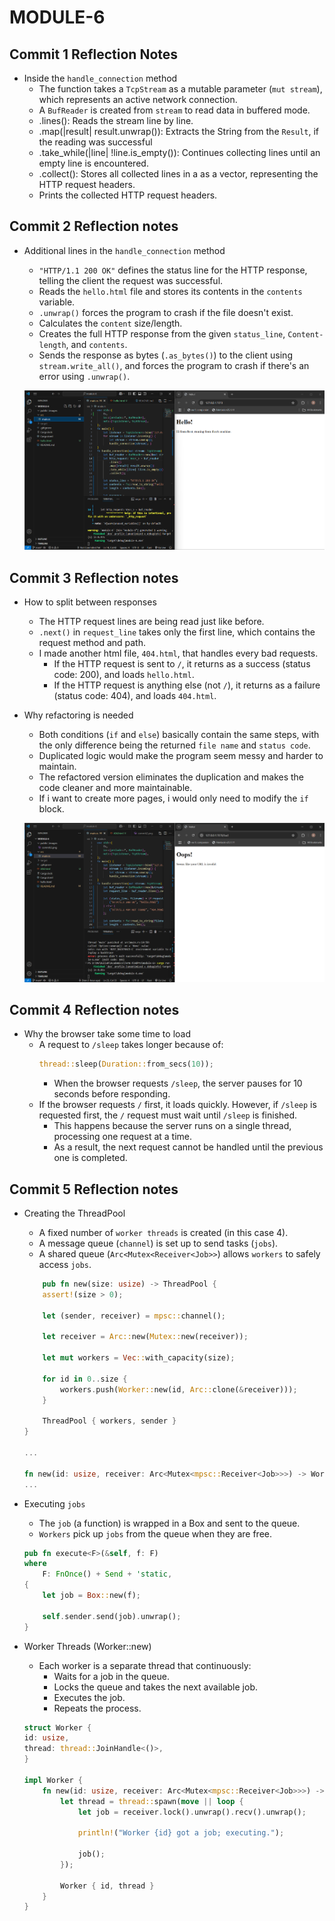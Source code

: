 # MODULE-6

## Commit 1 Reflection Notes

- Inside the `handle_connection` method
    - The function takes a `TcpStream` as a mutable parameter (`mut stream`), which represents an active network connection.
    - A `BufReader` is created from `stream` to read data in buffered mode.
    - .lines(): Reads the stream line by line.
    - .map(|result| result.unwrap()): Extracts the String from the `Result`, if the reading was successful
    - .take_while(|line| !line.is_empty()): Continues collecting lines until an empty line is encountered.
    - .collect(): Stores all collected lines in a as a vector, representing the HTTP request headers.
    - Prints the collected HTTP request headers.

## Commit 2 Reflection notes

- Additional lines in the `handle_connection` method
    - `"HTTP/1.1 200 OK"` defines the status line for the HTTP response, telling the client the request was successful.
    - Reads the `hello.html` file and stores its contents in the `contents` variable.
    - `.unwrap()` forces the program to crash if the file doesn't exist.
    - Calculates the `content` size/length.
    - Creates the full HTTP response from the given `status_line`, `Content-length`, and `contents`.
    - Sends the response as bytes (`.as_bytes()`) to the client using `stream.write_all()`, and forces the program to crash if there's an error using `.unwrap()`.

    ![Commit 2 screen capture](/public/images/commit2.png)

## Commit 3 Reflection notes

- How to split between responses
    - The HTTP request lines are being read just like before.
    - `.next()` in `request_line` takes only the first line, which contains the request method and path.
    - I made another html file, `404.html`, that handles every bad requests.
        - If the HTTP request is sent to `/`, it returns as a success (status code: 200), and loads `hello.html`.
        - If the HTTP request is anything else (not `/`), it returns as a failure (status code: 404), and loads `404.html`.

- Why refactoring is needed
    - Both conditions (`if` and `else`) basically contain the same steps, with the only difference being the returned `file name` and `status code`.
    - Duplicated logic would make the program seem messy and harder to maintain.
    - The refactored version eliminates the duplication and makes the code cleaner and more maintainable.
    - If i want to create more pages, i would only need to modify the `if` block.

    ![Commit 3 screen capture](/public/images/commit3.png)

## Commit 4 Reflection notes

- Why the browser take some time to load
    - A request to `/sleep` takes longer because of:
        ```rust
        thread::sleep(Duration::from_secs(10));
        ```
        - When the browser requests `/sleep`, the server pauses for 10 seconds before responding.
    - If the browser requests `/` first, it loads quickly.
    However, if `/sleep` is requested first, the `/` request must wait until `/sleep` is finished.
        - This happens because the server runs on a single thread, processing one request at a time.
        -  As a result, the next request cannot be handled until the previous one is completed.

## Commit 5 Reflection notes

- Creating the ThreadPool
    - A fixed number of `worker threads` is created (in this case 4).
    - A message queue (`channel`) is set up to send tasks (`jobs`).
    - A shared queue (`Arc<Mutex<Receiver<Job>>`) allows `workers` to safely access `jobs`.

    ```rust
        pub fn new(size: usize) -> ThreadPool {
        assert!(size > 0);

        let (sender, receiver) = mpsc::channel();

        let receiver = Arc::new(Mutex::new(receiver));

        let mut workers = Vec::with_capacity(size);

        for id in 0..size {
            workers.push(Worker::new(id, Arc::clone(&receiver)));
        }

        ThreadPool { workers, sender }
    }

    ...

    fn new(id: usize, receiver: Arc<Mutex<mpsc::Receiver<Job>>>) -> Worker {
    ...
    ```

- Executing `jobs`
    - The `job` (a function) is wrapped in a Box and sent to the queue.
    - `Workers` pick up `jobs` from the queue when they are free.

    ```rust
    pub fn execute<F>(&self, f: F)
    where
        F: FnOnce() + Send + 'static,
    {
        let job = Box::new(f);

        self.sender.send(job).unwrap();
    }
    ```

- Worker Threads (Worker::new)
    - Each worker is a separate thread that continuously:
        - Waits for a job in the queue.
        - Locks the queue and takes the next available job.
        - Executes the job.
        - Repeats the process.

    ```rust
    struct Worker {
    id: usize,
    thread: thread::JoinHandle<()>,
    }

    impl Worker {
        fn new(id: usize, receiver: Arc<Mutex<mpsc::Receiver<Job>>>) -> Worker {
            let thread = thread::spawn(move || loop {
                let job = receiver.lock().unwrap().recv().unwrap();

                println!("Worker {id} got a job; executing.");

                job();
            });

            Worker { id, thread }
        }
    }
    ```